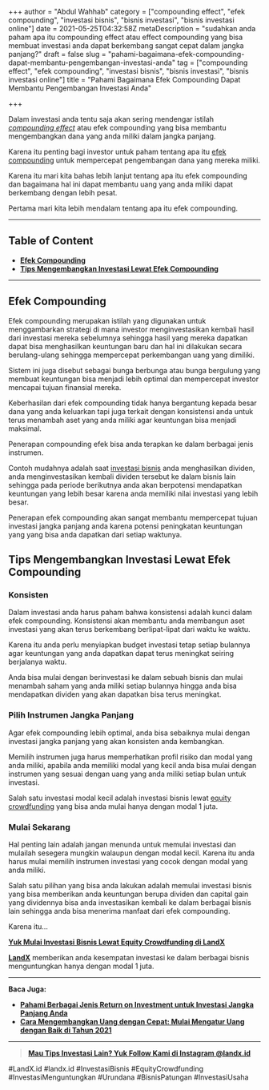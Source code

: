 +++
author = "Abdul Wahhab"
category = ["compounding effect", "efek compounding", "investasi bisnis", "bisnis investasi", "bisnis investasi online"]
date = 2021-05-25T04:32:58Z
metaDescription = "sudahkan anda paham apa itu compounding effect atau effect compounding yang bisa membuat investasi anda dapat berkembang sangat cepat dalam jangka panjang?"
draft = false
slug = "pahami-bagaimana-efek-compounding-dapat-membantu-pengembangan-investasi-anda"
tag = ["compounding effect", "efek compounding", "investasi bisnis", "bisnis investasi", "bisnis investasi online"]
title = "Pahami Bagaimana Efek Compounding Dapat Membantu Pengembangan Investasi Anda"

+++


Dalam investasi anda tentu saja akan sering mendengar istilah _[compounding effect](https://landx.id/)_ atau efek compounding yang bisa membantu mengembangkan dana yang anda miliki dalam jangka panjang.

Karena itu penting bagi investor untuk paham tentang apa itu [efek compounding](https://landx.id/) untuk mempercepat pengembangan dana yang mereka miliki.

Karena itu mari kita bahas lebih lanjut tentang apa itu efek compounding dan bagaimana hal ini dapat membantu uang yang anda miliki dapat berkembang dengan lebih pesat.

Pertama mari kita lebih mendalam tentang apa itu efek compounding.

---

## Table of Content

* **[Efek Compounding]( #efek-compounding)**
* [**Tips Mengembangkan Investasi Lewat Efek Compounding**](#tips-mengembangkan-investasi-lewat-efek-compounding)

---

## Efek Compounding

Efek compounding merupakan istilah yang digunakan untuk menggambarkan strategi di mana investor menginvestasikan kembali hasil dari investasi mereka sebelumnya sehingga hasil yang mereka dapatkan dapat bisa menghasilkan keuntungan baru dan hal ini dilakukan secara berulang-ulang sehingga mempercepat perkembangan uang yang dimiliki.

Sistem ini juga disebut sebagai bunga berbunga atau bunga bergulung yang membuat keuntungan bisa menjadi lebih optimal dan mempercepat investor mencapai tujuan finansial mereka.

Keberhasilan dari efek compounding tidak hanya bergantung kepada besar dana yang anda keluarkan tapi juga terkait dengan konsistensi anda untuk terus menambah aset yang anda miliki agar keuntungan bisa menjadi maksimal.

Penerapan compounding efek bisa anda terapkan ke dalam berbagai jenis instrumen.

Contoh mudahnya adalah saat [investasi bisnis](https://landx.id/) anda menghasilkan dividen, anda menginvestasikan kembali dividen tersebut ke dalam bisnis lain sehingga pada periode berikutnya anda akan berpotensi mendapatkan keuntungan yang lebih besar karena anda memiliki nilai investasi yang lebih besar.

Penerapan efek compounding akan sangat membantu mempercepat tujuan investasi jangka panjang anda karena potensi peningkatan keuntungan yang yang bisa anda dapatkan dari setiap waktunya.

## Tips Mengembangkan Investasi Lewat Efek Compounding

### Konsisten

Dalam investasi anda harus paham bahwa konsistensi adalah kunci dalam efek compounding. Konsistensi akan membantu anda membangun aset investasi yang akan terus berkembang berlipat-lipat dari waktu ke waktu.

Karena itu anda perlu menyiapkan budget investasi tetap setiap bulannya agar keuntungan yang anda dapatkan dapat terus meningkat seiring berjalanya waktu.

Anda bisa mulai dengan berinvestasi ke dalam sebuah bisnis dan mulai menambah saham yang anda miliki setiap bulannya hingga anda bisa mendapatkan dividen yang akan dapatkan bisa terus meningkat.

### Pilih Instrumen Jangka Panjang

Agar efek compounding lebih optimal, anda bisa sebaiknya mulai dengan investasi jangka panjang yang akan konsisten anda kembangkan.

Memilih instrumen juga harus memperhatikan profil risiko dan modal yang anda miliki, apabila anda memiliki modal yang kecil anda bisa mulai dengan instrumen yang sesuai dengan uang yang anda miliki setiap bulan untuk investasi.

Salah satu investasi modal kecil adalah investasi bisnis lewat [equity crowdfunding](https://landx.id/) yang bisa anda mulai hanya dengan modal 1 juta.

### Mulai Sekarang

Hal penting lain adalah jangan menunda untuk memulai investasi dan mulailah sesegera mungkin walaupun dengan modal kecil. Karena itu anda harus mulai memilih instrumen investasi yang cocok dengan modal yang anda miliki.

Salah satu pilihan yang bisa anda lakukan adalah memulai investasi bisnis yang bisa memberikan anda keuntungan berupa dividen dan capital gain yang dividennya bisa anda investasikan kembali ke dalam berbagai bisnis lain sehingga anda bisa menerima manfaat dari efek compounding.

Karena itu…

**[Yuk Mulai Investasi Bisnis Lewat Equity Crowdfunding di LandX](https://landx.id/)**

[**LandX**](https://landx.id/) memberikan anda kesempatan investasi ke dalam berbagai bisnis menguntungkan hanya dengan modal 1 juta.

---

**Baca Juga:**

* **[Pahami Berbagai Jenis Return on Investment untuk Investasi Jangka Panjang Anda](https://landx.id/blog/return-on-investment-adalah/)**
* **[Cara Mengembangkan Uang dengan Cepat: Mulai Mengatur Uang dengan Baik di Tahun 2021](https://landx.id/blog/cara-mengembangkan-uang-dengan-cepat-mulai-mengatur-uang-dengan-baik-di-tahun-2021/)**

---

> **[Mau Tips Investasi Lain? Yuk Follow Kami di Instagram @landx.id](https://instagram.com/landx.id?utm_medium=copy_link)**

#LandX.id	#landx.id	#InvestasiBisnis	#EquityCrowdfunding	#InvestasiMenguntungkan	#Urundana	#BisnisPatungan	#InvestasiUsaha



